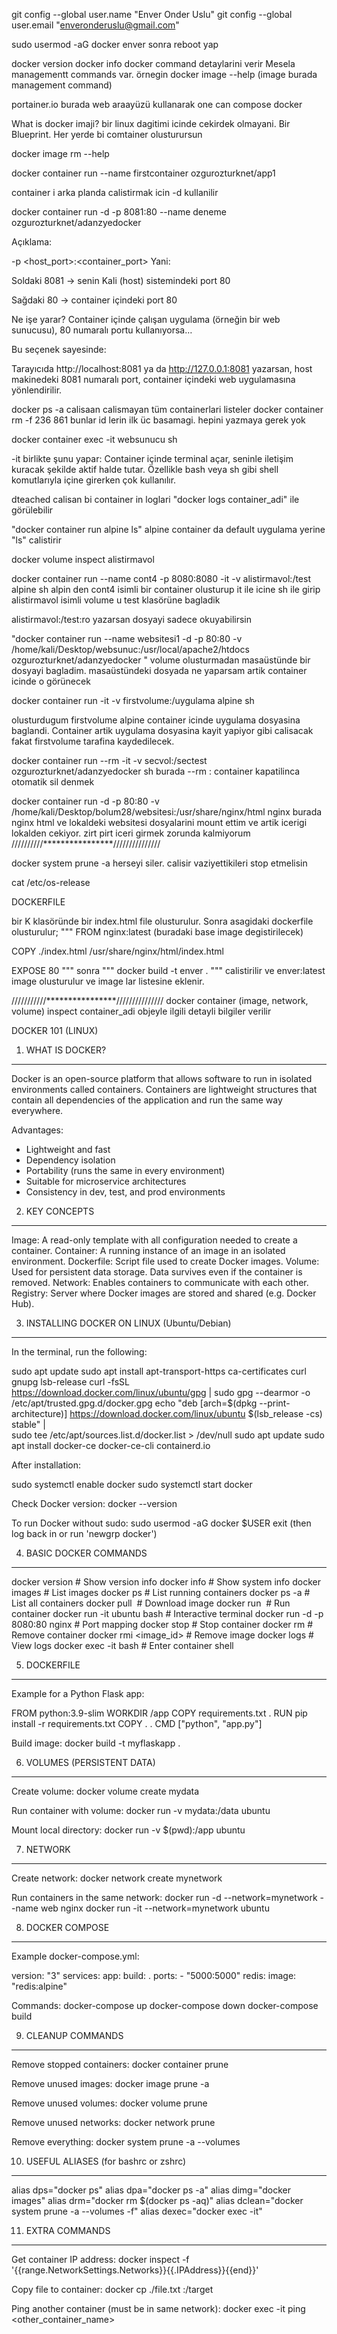 
git config --global user.name "Enver Onder Uslu"
git config --global user.email "enveronderuslu@gmail.com"

sudo usermod -aG docker enver sonra reboot yap

docker version
docker info
docker  command detaylarini verir
Mesela managementt commands var.  örnegin
docker image --help  (image burada management command)

portainer.io  burada web araayüzü kullanarak one can compose docker

What is docker imaji? bir linux dagitimi icinde cekirdek olmayani. Bir Blueprint. Her yerde bi comtainer olusturursun

docker image rm --help

docker container run --name firstcontainer  ozgurozturknet/app1

container i arka planda calistirmak icin -d kullanilir

docker container run -d -p 8081:80 --name  deneme  ozgurozturknet/adanzyedocker

Açıklama:
 
-p <host_port>:<container_port>
Yani:

Soldaki 8081 → senin Kali (host) sistemindeki port 80

Sağdaki 80 → container içindeki port 80

Ne işe yarar?
Container içinde çalışan uygulama (örneğin bir web sunucusu), 80 numaralı portu kullanıyorsa…

Bu seçenek sayesinde:

Tarayıcıda http://localhost:8081 ya da http://127.0.0.1:8081 yazarsan, host makinedeki 8081 numaralı port, container içindeki web uygulamasına yönlendirilir.

docker  ps -a  calisaan calismayan tüm containerlari  listeler
docker container rm -f 236 861   bunlar id lerin ilk üc basamagi. hepini yazmaya gerek yok

docker container exec -it websunucu sh 

-it birlikte şunu yapar: Container içinde terminal açar, seninle iletişim kuracak şekilde aktif halde tutar. Özellikle bash veya sh gibi shell komutlarıyla içine girerken çok kullanılır.

dteached calisan bi container in loglari "docker logs container_adi" ile görülebilir

"docker container run alpine ls" alpine container da default uygulama yerine "ls" calistirir

docker volume inspect alistirmavol

docker container run --name cont4  -p 8080:8080  -it -v alistirmavol:/test alpine sh alpin den cont4 isimli bir container  olusturup it ile icine sh ile girip alistirmavol isimli volume u test klasörüne bagladik

alistirmavol:/test:ro  yazarsan dosyayi sadece okuyabilirsin

"docker container run --name  websitesi1 -d -p 80:80  -v /home/kali/Desktop/websunuc:/usr/local/apache2/htdocs                     ozgurozturknet/adanzyedocker
"
volume olusturmadan masaüstünde bir dosyayi bagladim. masaüstündeki dosyada ne yaparsam artik container icinde  o görünecek

  
docker container run -it -v firstvolume:/uygulama alpine sh

olusturdugum firstvolume alpine container icinde  uygulama dosyasina baglandi. Container artik uygulama dosyasina kayit yapiyor gibi calisacak fakat firstvolume tarafina kaydedilecek.
 
docker container run --rm -it -v secvol:/sectest ozgurozturknet/adanzyedocker sh
burada --rm : container kapatilinca otomatik sil denmek

docker container run -d -p 80:80 -v  /home/kali/Desktop/bolum28/websitesi:/usr/share/nginx/html nginx
burada nginx html ve lokaldeki websitesi dosyalarini mount ettim ve artik icerigi lokalden cekiyor. zirt pirt iceri girmek zorunda kalmiyorum
//////////****************///////////////

docker system prune -a herseyi siler. calisir vaziyettikileri stop etmelisin

cat /etc/os-release

DOCKERFILE

bir K klasöründe bir index.html file olusturulur. Sonra asagidaki dockerfile olusturulur;
"""
FROM nginx:latest (buradaki base image degistirilecek)

COPY ./index.html /usr/share/nginx/html/index.html

EXPOSE 80
"""
sonra """ docker build  -t enver . """ calistirilir ve enver:latest  image olusturulur ve image lar listesine eklenir. 

///////////****************///////////////
 docker container (image, network, volume) inspect container_adi
objeyle ilgili detayli bilgiler verilir





DOCKER 101 (LINUX)

1. WHAT IS DOCKER?
----------------------
Docker is an open-source platform that allows software to run in isolated environments called containers. Containers are lightweight structures that contain all dependencies of the application and run the same way everywhere.

Advantages:
- Lightweight and fast
- Dependency isolation
- Portability (runs the same in every environment)
- Suitable for microservice architectures
- Consistency in dev, test, and prod environments

2. KEY CONCEPTS
----------------------
Image: A read-only template with all configuration needed to create a container.
Container: A running instance of an image in an isolated environment.
Dockerfile: Script file used to create Docker images.
Volume: Used for persistent data storage. Data survives even if the container is removed.
Network: Enables containers to communicate with each other.
Registry: Server where Docker images are stored and shared (e.g. Docker Hub).

3. INSTALLING DOCKER ON LINUX (Ubuntu/Debian)
-----------------------------------------------
In the terminal, run the following:

sudo apt update
sudo apt install apt-transport-https ca-certificates curl gnupg lsb-release
curl -fsSL https://download.docker.com/linux/ubuntu/gpg | sudo gpg --dearmor -o /etc/apt/trusted.gpg.d/docker.gpg
echo "deb [arch=$(dpkg --print-architecture)] https://download.docker.com/linux/ubuntu $(lsb_release -cs) stable" | \
sudo tee /etc/apt/sources.list.d/docker.list > /dev/null
sudo apt update
sudo apt install docker-ce docker-ce-cli containerd.io

After installation:

sudo systemctl enable docker
sudo systemctl start docker

Check Docker version:
docker --version

To run Docker without sudo:
sudo usermod -aG docker $USER
exit
(then log back in or run 'newgrp docker')

4. BASIC DOCKER COMMANDS
------------------------------
docker version              # Show version info
docker info                 # Show system info
docker images               # List images
docker ps                   # List running containers
docker ps -a                # List all containers
docker pull <image>         # Download image
docker run <image>          # Run container
docker run -it ubuntu bash  # Interactive terminal
docker run -d -p 8080:80 nginx  # Port mapping
docker stop <id>            # Stop container
docker rm <id>              # Remove container
docker rmi <image_id>       # Remove image
docker logs <id>            # View logs
docker exec -it <id> bash   # Enter container shell

5. DOCKERFILE
----------------------
Example for a Python Flask app:

FROM python:3.9-slim
WORKDIR /app
COPY requirements.txt .
RUN pip install -r requirements.txt
COPY . .
CMD ["python", "app.py"]

Build image:
docker build -t myflaskapp .

6. VOLUMES (PERSISTENT DATA)
------------------------------
Create volume:
docker volume create mydata

Run container with volume:
docker run -v mydata:/data ubuntu

Mount local directory:
docker run -v $(pwd):/app ubuntu

7. NETWORK
------------------------------
Create network:
docker network create mynetwork

Run containers in the same network:
docker run -d --network=mynetwork --name web nginx
docker run -it --network=mynetwork ubuntu

8. DOCKER COMPOSE
------------------------------
Example docker-compose.yml:

version: "3"
services:
  app:
    build: .
    ports:
      - "5000:5000"
  redis:
    image: "redis:alpine"

Commands:
docker-compose up
docker-compose down
docker-compose build

9. CLEANUP COMMANDS
------------------------------
Remove stopped containers:
docker container prune

Remove unused images:
docker image prune -a

Remove unused volumes:
docker volume prune

Remove unused networks:
docker network prune

Remove everything:
docker system prune -a --volumes

10. USEFUL ALIASES (for bashrc or zshrc)
-----------------------------------------
alias dps="docker ps"
alias dpa="docker ps -a"
alias dimg="docker images"
alias drm="docker rm \$(docker ps -aq)"
alias dclean="docker system prune -a --volumes -f"
alias dexec="docker exec -it"

11. EXTRA COMMANDS
------------------------------
Get container IP address:
docker inspect -f '{{range.NetworkSettings.Networks}}{{.IPAddress}}{{end}}' <id>

Copy file to container:
docker cp ./file.txt <id>:/target

Ping another container (must be in same network):
docker exec -it <id> ping <other_container_name>
